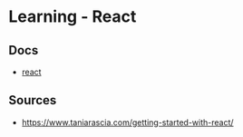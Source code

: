 # Learning - React

## Docs

- [react](docs/react.md)

## Sources

- https://www.taniarascia.com/getting-started-with-react/
